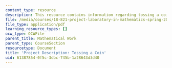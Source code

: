 ```yaml
---
content_type: resource
description: This resource contains information regarding tossing a coin.
file: /media/courses/18-821-project-laboratory-in-mathematics-spring-2013/613878540f5c3dbc745b1a28643d3d40_MIT18_821S13_pjct_tos_coin.pdf
file_type: application/pdf
learning_resource_types: []
ocw_type: OCWFile
parent_title: Mathematical Work
parent_type: CourseSection
resourcetype: Document
title: 'Project Description: Tossing a Coin'
uid: 61387854-0f5c-3dbc-745b-1a28643d3d40
---
```

